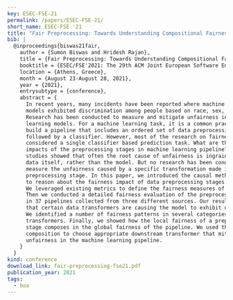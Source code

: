 ```yaml
---
key: ESEC-FSE-21
permalink: /papers/ESEC-FSE-21/
short_name: ESEC-FSE '21
title: "Fair Preprocessing: Towards Understanding Compositional Fairness of Data Transformers in Machine Learning Pipeline"
bib: |
  @inproceedings{biswas21fair,
    author = {Sumon Biswas and Hridesh Rajan},
    title = {Fair Preprocessing: Towards Understanding Compositional Fairness of Data Transformers in Machine Learning Pipeline},
    booktitle = {ESEC/FSE'2021: The 29th ACM Joint European Software Engineering Conference and Symposium on the Foundations of Software Engineering},
    location = {Athens, Greece},
    month = {August 23-August 28, 2021},
    year = {2021},
    entrysubtype = {conference},
    abstract = {
      In recent years, many incidents have been reported where machine learning
      models exhibited discrimination among people based on race, sex, age, etc.
      Research has been conducted to measure and mitigate unfairness in machine
      learning models. For a machine learning task, it is a common practice to
      build a pipeline that includes an ordered set of data preprocessing stages
      followed by a classifier. However, most of the research on fairness has
      considered a single classifier based prediction task. What are the fairness
      impacts of the preprocessing stages in machine learning pipeline? Furthermore,
      studies showed that often the root cause of unfairness is ingrained in the
      data itself, rather than the model. But no research has been conducted to
      measure the unfairness caused by a specific transformation made in the data
      preprocessing stage. In this paper, we introduced the causal method of fairness
      to reason about the fairness impact of data preprocessing stages in ML pipeline.
      We leveraged existing metrics to define the fairness measures of the stages.
      Then we conducted a detailed fairness evaluation of the preprocessing stages
      in 37 pipelines collected from three different sources. Our results show
      that certain data transformers are causing the model to exhibit unfairness.
      We identified a number of fairness patterns in several categories of data
      transformers. Finally, we showed how the local fairness of a preprocessing
      stage composes in the global fairness of the pipeline. We used the fairness
      composition to choose appropriate downstream transformer that mitigates
      unfairness in the machine learning pipeline.
    }
  }
kind: conference
download_link: fair-preprocessing-fse21.pdf
publication_year: 2021
tags:
  - boa
---
```

